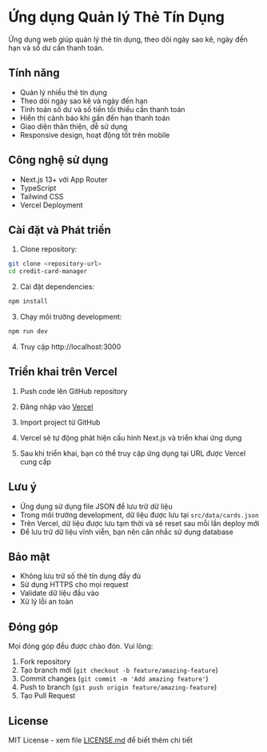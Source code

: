 # Ứng dụng Quản lý Thẻ Tín Dụng

Ứng dụng web giúp quản lý thẻ tín dụng, theo dõi ngày sao kê, ngày đến hạn và số dư cần thanh toán.

## Tính năng

- Quản lý nhiều thẻ tín dụng
- Theo dõi ngày sao kê và ngày đến hạn
- Tính toán số dư và số tiền tối thiểu cần thanh toán
- Hiển thị cảnh báo khi gần đến hạn thanh toán
- Giao diện thân thiện, dễ sử dụng
- Responsive design, hoạt động tốt trên mobile

## Công nghệ sử dụng

- Next.js 13+ với App Router
- TypeScript
- Tailwind CSS
- Vercel Deployment

## Cài đặt và Phát triển

1. Clone repository:

```bash
git clone <repository-url>
cd credit-card-manager
```

2. Cài đặt dependencies:

```bash
npm install
```

3. Chạy môi trường development:

```bash
npm run dev
```

4. Truy cập http://localhost:3000

## Triển khai trên Vercel

1. Push code lên GitHub repository

2. Đăng nhập vào [Vercel](https://vercel.com)

3. Import project từ GitHub

4. Vercel sẽ tự động phát hiện cấu hình Next.js và triển khai ứng dụng

5. Sau khi triển khai, bạn có thể truy cập ứng dụng tại URL được Vercel cung cấp

## Lưu ý

- Ứng dụng sử dụng file JSON để lưu trữ dữ liệu
- Trong môi trường development, dữ liệu được lưu tại `src/data/cards.json`
- Trên Vercel, dữ liệu được lưu tạm thời và sẽ reset sau mỗi lần deploy mới
- Để lưu trữ dữ liệu vĩnh viễn, bạn nên cân nhắc sử dụng database

## Bảo mật

- Không lưu trữ số thẻ tín dụng đầy đủ
- Sử dụng HTTPS cho mọi request
- Validate dữ liệu đầu vào
- Xử lý lỗi an toàn

## Đóng góp

Mọi đóng góp đều được chào đón. Vui lòng:

1. Fork repository
2. Tạo branch mới (`git checkout -b feature/amazing-feature`)
3. Commit changes (`git commit -m 'Add amazing feature'`)
4. Push to branch (`git push origin feature/amazing-feature`)
5. Tạo Pull Request

## License

MIT License - xem file [LICENSE.md](LICENSE.md) để biết thêm chi tiết
